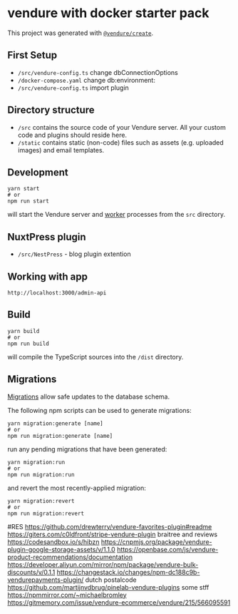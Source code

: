 # vendure with docker starter pack

This project was generated with [`@vendure/create`](https://github.com/vendure-ecommerce/vendure/tree/master/packages/create).

## First Setup

* `/src/vendure-config.ts` change dbConnectionOptions
* `/docker-compose.yaml` change db:environment:
* `/src/vendure-config.ts` import plugin


## Directory structure

* `/src` contains the source code of your Vendure server. All your custom code and plugins should reside here.
* `/static` contains static (non-code) files such as assets (e.g. uploaded images) and email templates.

## Development

```
yarn start
# or
npm run start
```

will start the Vendure server and [worker](https://www.vendure.io/docs/developer-guide/vendure-worker/) processes from
the `src` directory.

## NuxtPress plugin

* `/src/NestPress` - blog plugin extention

## Working with app

`http://localhost:3000/admin-api`

## Build

```
yarn build
# or
npm run build
```

will compile the TypeScript sources into the `/dist` directory.

## Migrations

[Migrations](https://www.vendure.io/docs/developer-guide/migrations/) allow safe updates to the database schema.

The following npm scripts can be used to generate migrations:

```
yarn migration:generate [name]
# or
npm run migration:generate [name]
```

run any pending migrations that have been generated:

```
yarn migration:run
# or
npm run migration:run
```

and revert the most recently-applied migration:

```
yarn migration:revert
# or
npm run migration:revert
```

#RES
https://github.com/drewterry/vendure-favorites-plugin#readme
https://giters.com/c0ldfront/stripe-vendure-plugin
braitree and reviews
https://codesandbox.io/s/hibzn
https://cnpmjs.org/package/vendure-plugin-google-storage-assets/v/1.1.0
https://openbase.com/js/vendure-product-recommendations/documentation
https://developer.aliyun.com/mirror/npm/package/vendure-bulk-discounts/v/0.1.1
https://changestack.io/changes/npm-dc188c9b-vendurepayments-plugin/
dutch postalcode
https://github.com/martijnvdbrug/pinelab-vendure-plugins
some stff
https://npmmirror.com/~michaelbromley
https://gitmemory.com/issue/vendure-ecommerce/vendure/215/566095591
